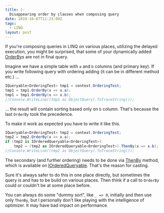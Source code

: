 ```yaml
---
title: |-
  Disappearing order by clauses when composing query
date: 2010-10-07T11:23:09Z
tags:
  - LINQ
layout: post
---
```

If you're composing queries in LINQ on various places, utilizing the delayed execution, you might be surprised, that some of your dynamically added [OrderBy][1]s are not in final query.

Imagine we have a simple table with `a` and `b` columns (and primary key). If you write following query with ordering adding (it can be in different method etc.) ...

```csharp
IQueryable<OrderingTest> tmp1 = context.OrderingTest;
tmp1 = tmp1.OrderBy(x => x.a);
tmp1 = tmp1.OrderBy(x => x.b);
//Console.WriteLine((tmp1 as ObjectQuery).ToTraceString());
```

... the result will contain sorting based only on `b` column. That's because the last `OrderBy` took the precedence.

To make it work as expected you have to write it like this.

```csharp
IQueryable<OrderingTest> tmp2 = context.OrderingTest;
tmp2 = tmp2.OrderBy(x => x.a);
if (tmp2 is IOrderedQueryable<OrderingTest>)
	tmp2 = (tmp2 as IOrderedQueryable<OrderingTest>).ThenBy(x => x.b);
//Console.WriteLine((tmp2 as ObjectQuery).ToTraceString());
```

The secondary (and further ordering) needs to be done via [ThenBy][2] method, which is available on [IOrderedQueryable<T>][3]. That's the reason for casting.

Sure it's always safer to do this in one place directly, but sometimes the query is and has to be build on various places. Then think if a call to `OrderBy` could or couldn't be at some place before.

You can always do some "dummy sort", like `_ => 0`, initially and then use only `ThenBy`, but I personally don't like playing with the intelligence of optimizer. It may have bad impact on performance.

[1]: http://msdn.microsoft.com/en-us/library/system.linq.queryable.orderby.aspx
[2]: http://msdn.microsoft.com/en-us/library/system.linq.queryable.thenby.aspx
[3]: http://msdn.microsoft.com/en-us/library/bb340178.aspx